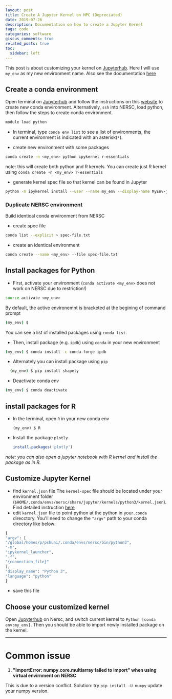 ```yaml
---
layout: post
title: Create A Jupyter Kernel on HPC (Depreciated)
date: 2019-07-26 
description: Documentation on how to create a Jupyter Kernel
tags: code 
categories: software
giscus_comments: true
related_posts: true
toc:
  sidebar: left
---
```


This post is about customizing your kernel on [Jupyterhub](jupyter.nersc.gov). Here I will use `my_env` as my new environment name. Also see the documentation [here](https://docs.nersc.gov/services/jupyter/)

## Create a conda environment
  Open terminal on [Jupyterhub](jupyter.nersc.gov) and follow the instructions on this [website](https://conda.io/docs/user-guide/tasks/manage-environments.html) to create new conda environment. Alternatively, `ssh` into NERSC, load python,  then follow the steps to create conda environment.

```bash
module load python
```

- In terminal, type `conda env list` to see a list of environments, the current environment is indicated with an asterisk(`*`). 

- create new environment with some packages
```bash
conda create -n <my_env> python ipykernel r-essentials
```
note: this will create both python and R kernels. You can create just R kernel using `conda create -n <my_env> r-essentials`

- generate kernel spec file so that kernel can be found in Jupyter

```bash
python -m ipykernel install --user --name my_env --display-name MyEnv-jupyter
```

### Duplicate NERSC environment

Build identical conda environment from NERSC

- create spec file

```bash
conda list --explicit > spec-file.txt
```

- create an identical environment

```bash
conda create --name <my_env> --file spec-file.txt
```

## Install packages for Python

  - First, activate your environment (`conda activate <my_env>` does not work on NERSC due to restriction!)
```bash
source activate <my_env>
```
  By default, the active environemnt is bracketed at the begining of command prompt
```bash
(my_env) $
```
  You can see a list of installed packages using `conda list`.

  - Then, install package (e.g. `ipdb`) using `conda` in your new environment
  ```bash
  (my_env) $ conda install -c conda-forge ipdb
  ```
  - Alternately you can install package using `pip` 

```bash
  (my_env) $ pip install shapely
```

- Deactivate conda env

```bash
(my_env) $ conda deactivate
```

## install packages for R

- In the terminal, open `R` in your new conda env

  ```
  (my_env) $ R
  ```

- Install the package `plotly`

  ```R
  install.packages('plotly')
  ```

*note: you can also open a jupyter notebook with R kernel and install the package as in R.*

## Customize Jupyter Kernel

  - find `kernel.json` file
    The `kernel-spec` file should be located under your environment folder (`$HOME/.conda/envs/nersc/share/jupyter/kernels/python3/kernel.json`). Find detailed instruction [here](http://www.nersc.gov/users/data-analytics/data-analytics-2/jupyter-and-rstudio/)
  - edit `kernel.json` file to point python at the python in your`.conda` direcctory. You'll need to change the `"argv"` path to your conda directory like below:
  ```python
  {
 "argv": [
  "/global/homes/p/pshuai/.conda/envs/nersc/bin/python3",
  "-m",
  "ipykernel_launcher",
  "-f",
  "{connection_file}"
 ],
 "display_name": "Python 3",
 "language": "python"
}
  ```
  - save this file
## Choose your customized kernel
  Open [Jupyterhub](https://jupyter-dev.nersc.gov/user/pshuai/tree/global/project/projectdirs/m1800/jupyter/reach_scale_model/notebook) on Nersc, and switch current kernel to `Python [conda env:my_env]`. Then you should be able to import newly installed package on the kernel. 

---
# Common issue
1. **"ImportError: numpy.core.multiarray failed to import" when using virtual envirnment on NERSC**

  This is due to a version conflict.
  Solution: try `pip install -U numpy` update your numpy version.

